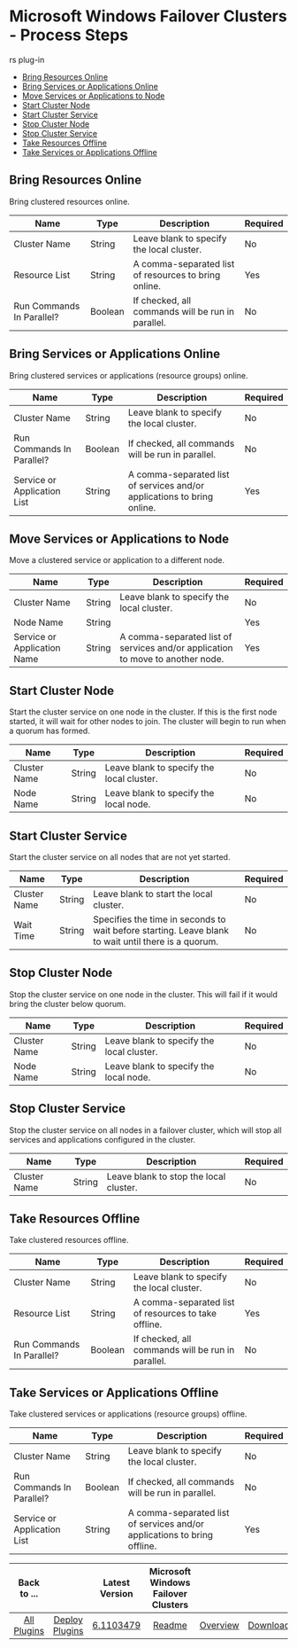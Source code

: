 
# Microsoft Windows Failover Clusters - Process Steps
rs plug-in

* [Bring Resources Online](#bring_resources_online)
* [Bring Services or Applications Online](#bring_services_or_applications_online)
* [Move Services or Applications to Node](#move_services_or_applications_to_node)
* [Start Cluster Node](#start_cluster_node)
* [Start Cluster Service](#start_cluster_service)
* [Stop Cluster Node](#stop_cluster_node)
* [Stop Cluster Service](#stop_cluster_service)
* [Take Resources Offline](#take_resources_offline)
* [Take Services or Applications Offline](#take_services_or_applications_offline)


## Bring Resources Online

Bring clustered resources online.


| Name | Type | Description                                                                                                          | Required |
| ---- | ---- | -------------------------------------------------------------------------------------------------------------------- | -------- |
| Cluster Name | String | Leave blank to specify the local cluster. | No |
| Resource List | String | A comma-separated list of resources to bring online. | Yes |
| Run Commands In Parallel? | Boolean | If checked, all commands will be run in parallel. | No |

## Bring Services or Applications Online

Bring clustered services or applications (resource groups) online.


| Name | Type | Description                                                                                                          | Required |
| ---- | ---- | -------------------------------------------------------------------------------------------------------------------- | -------- |
| Cluster Name | String | Leave blank to specify the local cluster. | No |
| Run Commands In Parallel? | Boolean | If checked, all commands will be run in parallel. | No |
| Service or Application List | String | A comma-separated list of services and/or applications to bring online. | Yes |

## Move Services or Applications to Node

Move a clustered service or application to a different node.


| Name | Type | Description                                                                                                          | Required |
| ---- | ---- | -------------------------------------------------------------------------------------------------------------------- | -------- |
| Cluster Name | String | Leave blank to specify the local cluster. | No |
| Node Name | String |  | Yes |
| Service or Application Name | String | A comma-separated list of services and/or application to move to another node. | Yes |

## Start Cluster Node

Start the cluster service on one node in the cluster. If this is the first node started, it will wait for other nodes to join. The cluster will begin to run when a quorum has formed.



| Name | Type | Description                                                                                                          | Required |
| ---- | ---- | -------------------------------------------------------------------------------------------------------------------- | -------- |
| Cluster Name | String | Leave blank to specify the local cluster. | No |
| Node Name | String | Leave blank to specify the local node. | No |

## Start Cluster Service

Start the cluster service on all nodes that are not yet started.


| Name | Type | Description                                                                                                          | Required |
| ---- | ---- | -------------------------------------------------------------------------------------------------------------------- | -------- |
| Cluster Name | String | Leave blank to start the local cluster. | No |
| Wait Time | String | Specifies the time in seconds to wait before starting. Leave blank to wait until there is a quorum. | No |

## Stop Cluster Node

Stop the cluster service on one node in the cluster. This will fail if it would bring the cluster below quorum.



| Name | Type | Description                                                                                                          | Required |
| ---- | ---- | -------------------------------------------------------------------------------------------------------------------- | -------- |
| Cluster Name | String | Leave blank to specify the local cluster. | No |
| Node Name | String | Leave blank to specify the local node. | No |

## Stop Cluster Service

Stop the cluster service on all nodes in a failover cluster, which will stop all services and applications configured in the cluster.



| Name | Type | Description                                                                                                          | Required |
| ---- | ---- | -------------------------------------------------------------------------------------------------------------------- | -------- |
| Cluster Name | String | Leave blank to stop the local cluster. | No |

## Take Resources Offline

Take clustered resources offline.


| Name | Type | Description                                                                                                          | Required |
| ---- | ---- | -------------------------------------------------------------------------------------------------------------------- | -------- |
| Cluster Name | String | Leave blank to specify the local cluster. | No |
| Resource List | String | A comma-separated list of resources to take offline. | Yes |
| Run Commands In Parallel? | Boolean | If checked, all commands will be run in parallel. | No |

## Take Services or Applications Offline

Take clustered services or applications (resource groups) offline.


| Name | Type | Description                                                                                                          | Required |
| ---- | ---- | -------------------------------------------------------------------------------------------------------------------- | -------- |
| Cluster Name | String | Leave blank to specify the local cluster. | No |
| Run Commands In Parallel? | Boolean | If checked, all commands will be run in parallel. | No |
| Service or Application List | String | A comma-separated list of services and/or applications to bring offline. | Yes |



|Back to ...||Latest Version|Microsoft Windows Failover Clusters |||
| :---: | :---: | :---: | :---: | :---: | :---: |
|[All Plugins](../../index.md)|[Deploy Plugins](../README.md)|[6.1103479](https://raw.githubusercontent.com/UrbanCode/IBM-UCD-PLUGINS/main/files/WindowsFailoverCluster/WindowsFailoverCluster-6.1103479.zip)|[Readme](README.md)|[Overview](overview.md)|[Downloads](downloads.md)|
